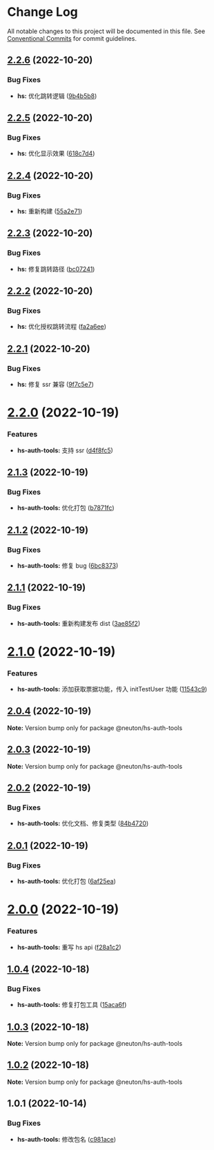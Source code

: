 # Change Log

All notable changes to this project will be documented in this file.
See [Conventional Commits](https://conventionalcommits.org) for commit guidelines.

## [2.2.6](https://gitee.com/ningdongyiliao/neuton-toolkit/compare/@neuton/hs-auth-tools@2.2.5...@neuton/hs-auth-tools@2.2.6) (2022-10-20)

### Bug Fixes

- **hs:** 优化跳转逻辑 ([9b4b5b8](https://gitee.com/ningdongyiliao/neuton-toolkit/commits/9b4b5b89170d821b3396a21283efe500e868029b))

## [2.2.5](https://gitee.com/ningdongyiliao/neuton-toolkit/compare/@neuton/hs-auth-tools@2.2.4...@neuton/hs-auth-tools@2.2.5) (2022-10-20)

### Bug Fixes

- **hs:** 优化显示效果 ([618c7d4](https://gitee.com/ningdongyiliao/neuton-toolkit/commits/618c7d40707f18c5f230f34d15668e008290577f))

## [2.2.4](https://gitee.com/ningdongyiliao/neuton-toolkit/compare/@neuton/hs-auth-tools@2.2.3...@neuton/hs-auth-tools@2.2.4) (2022-10-20)

### Bug Fixes

- **hs:** 重新构建 ([55a2e71](https://gitee.com/ningdongyiliao/neuton-toolkit/commits/55a2e71ca3e2c4f96b5677bacacd48649679a760))

## [2.2.3](https://gitee.com/ningdongyiliao/neuton-toolkit/compare/@neuton/hs-auth-tools@2.2.2...@neuton/hs-auth-tools@2.2.3) (2022-10-20)

### Bug Fixes

- **hs:** 修复跳转路径 ([bc07241](https://gitee.com/ningdongyiliao/neuton-toolkit/commits/bc07241a95f7713e5eed1d4a8e22c6e669034720))

## [2.2.2](https://gitee.com/ningdongyiliao/neuton-toolkit/compare/@neuton/hs-auth-tools@2.2.1...@neuton/hs-auth-tools@2.2.2) (2022-10-20)

### Bug Fixes

- **hs:** 优化授权跳转流程 ([fa2a6ee](https://gitee.com/ningdongyiliao/neuton-toolkit/commits/fa2a6ee0f251099ae97afa0d39270e1b1d95f0a3))

## [2.2.1](https://gitee.com/ningdongyiliao/neuton-toolkit/compare/@neuton/hs-auth-tools@2.2.0...@neuton/hs-auth-tools@2.2.1) (2022-10-20)

### Bug Fixes

- **hs:** 修复 ssr 兼容 ([9f7c5e7](https://gitee.com/ningdongyiliao/neuton-toolkit/commits/9f7c5e736d15c6734c517ec0c54308146e77c9e1))

# [2.2.0](https://gitee.com/ningdongyiliao/neuton-toolkit/compare/@neuton/hs-auth-tools@2.1.3...@neuton/hs-auth-tools@2.2.0) (2022-10-19)

### Features

- **hs-auth-tools:** 支持 ssr ([d4f8fc5](https://gitee.com/ningdongyiliao/neuton-toolkit/commits/d4f8fc548ce8b6fb005e6bbab6f0357e22f8cb26))

## [2.1.3](https://gitee.com/ningdongyiliao/neuton-toolkit/compare/@neuton/hs-auth-tools@2.1.2...@neuton/hs-auth-tools@2.1.3) (2022-10-19)

### Bug Fixes

- **hs-auth-tools:** 优化打包 ([b7871fc](https://gitee.com/ningdongyiliao/neuton-toolkit/commits/b7871fcd5295a0f38da36bb180d8c0043d1bd691))

## [2.1.2](https://gitee.com/ningdongyiliao/neuton-toolkit/compare/@neuton/hs-auth-tools@2.1.1...@neuton/hs-auth-tools@2.1.2) (2022-10-19)

### Bug Fixes

- **hs-auth-tools:** 修复 bug ([6bc8373](https://gitee.com/ningdongyiliao/neuton-toolkit/commits/6bc83732b95c5c17b66ab95ca2f1f1867e64466e))

## [2.1.1](https://gitee.com/ningdongyiliao/neuton-toolkit/compare/@neuton/hs-auth-tools@2.1.0...@neuton/hs-auth-tools@2.1.1) (2022-10-19)

### Bug Fixes

- **hs-auth-tools:** 重新构建发布 dist ([3ae85f2](https://gitee.com/ningdongyiliao/neuton-toolkit/commits/3ae85f2a6efff6bb51e50aef01577bd84a58cb34))

# [2.1.0](https://gitee.com/ningdongyiliao/neuton-toolkit/compare/@neuton/hs-auth-tools@2.0.4...@neuton/hs-auth-tools@2.1.0) (2022-10-19)

### Features

- **hs-auth-tools:** 添加获取票据功能，传入 initTestUser 功能 ([11543c9](https://gitee.com/ningdongyiliao/neuton-toolkit/commits/11543c9cdce6d4c47c3aebf2d2790cff7e15aaaf))

## [2.0.4](https://gitee.com/ningdongyiliao/neuton-toolkit/compare/@neuton/hs-auth-tools@2.0.3...@neuton/hs-auth-tools@2.0.4) (2022-10-19)

**Note:** Version bump only for package @neuton/hs-auth-tools

## [2.0.3](https://gitee.com/ningdongyiliao/neuton-toolkit/compare/@neuton/hs-auth-tools@2.0.2...@neuton/hs-auth-tools@2.0.3) (2022-10-19)

**Note:** Version bump only for package @neuton/hs-auth-tools

## [2.0.2](https://gitee.com/ningdongyiliao/neuton-toolkit/compare/@neuton/hs-auth-tools@2.0.1...@neuton/hs-auth-tools@2.0.2) (2022-10-19)

### Bug Fixes

- **hs-auth-tools:** 优化文档、修复类型 ([84b4720](https://gitee.com/ningdongyiliao/neuton-toolkit/commits/84b4720837d871658ba0bbccebca5dc18c583cde))

## [2.0.1](https://gitee.com/ningdongyiliao/neuton-toolkit/compare/@neuton/hs-auth-tools@2.0.0...@neuton/hs-auth-tools@2.0.1) (2022-10-19)

### Bug Fixes

- **hs-auth-tools:** 优化打包 ([6af25ea](https://gitee.com/ningdongyiliao/neuton-toolkit/commits/6af25ea4de5d4d1927de1b46a449785e42c4c917))

# [2.0.0](https://gitee.com/ningdongyiliao/neuton-toolkit/compare/@neuton/hs-auth-tools@1.0.4...@neuton/hs-auth-tools@2.0.0) (2022-10-19)

### Features

- **hs-auth-tools:** 重写 hs api ([f28a1c2](https://gitee.com/ningdongyiliao/neuton-toolkit/commits/f28a1c21c48abde2ecaad3039fb3018ce7f902eb))

## [1.0.4](https://gitee.com/ningdongyiliao/neuton-toolkit/compare/@neuton/hs-auth-tools@1.0.3...@neuton/hs-auth-tools@1.0.4) (2022-10-18)

### Bug Fixes

- **hs-auth-tools:** 修复打包工具 ([15aca6f](https://gitee.com/ningdongyiliao/neuton-toolkit/commits/15aca6f53dd74adc77dbe8d86fa18b6ad02255ff))

## [1.0.3](https://gitee.com/ningdongyiliao/neuton-toolkit/compare/@neuton/hs-auth-tools@1.0.2...@neuton/hs-auth-tools@1.0.3) (2022-10-18)

**Note:** Version bump only for package @neuton/hs-auth-tools

## [1.0.2](https://gitee.com/ningdongyiliao/neuton-toolkit/compare/@neuton/hs-auth-tools@1.0.1...@neuton/hs-auth-tools@1.0.2) (2022-10-18)

**Note:** Version bump only for package @neuton/hs-auth-tools

## 1.0.1 (2022-10-14)

### Bug Fixes

- **hs-auth-tools:** 修改包名 ([c981ace](https://gitee.com/ningdongyiliao/neuton-toolkit/commits/c981acea832fcd1d9ff3add23ca180487d4d4abf))
